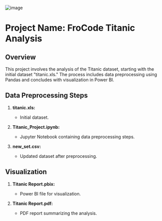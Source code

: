 ![image](https://github.com/FroCode/Pandas/assets/43009141/bf41c124-81d9-4adc-bab4-d920b25e6bbe)
# Project Name: FroCode Titanic Analysis

## Overview
This project involves the analysis of the Titanic dataset, starting with the initial dataset "titanic.xls." The process includes data preprocessing using Pandas and concludes with visualization in Power BI.

## Data Preprocessing Steps
1. **titanic.xls:**
   - Initial dataset.

2. **Titanic_Project.ipynb:**
   - Jupyter Notebook containing data preprocessing steps.

3. **new_set.csv:**
   - Updated dataset after preprocessing.

## Visualization
1. **Titanic Report.pbix:**
   - Power BI file for visualization.

2. **Titanic Report.pdf:**
   - PDF report summarizing the analysis.


